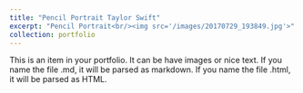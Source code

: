 ```yaml
---
title: "Pencil Portrait Taylor Swift"
excerpt: "Pencil Portrait<br/><img src='/images/20170729_193849.jpg'>"
collection: portfolio
---
```


This is an item in your portfolio. It can be have images or nice text. If you name the file .md, it will be parsed as markdown. If you name the file .html, it will be parsed as HTML. 
